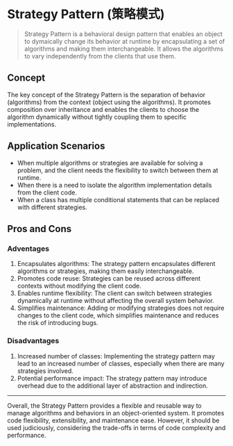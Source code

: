 # Strategy Pattern (策略模式)

> Strategy Pattern is a behavioral design pattern that enables an object to dymaically change its behavior at runtime by encapsulating a set of algorithms and making them interchangeable. It allows the algorithms to vary independently from the clients that use them.

## Concept

The key concept of the Strategy Pattern is the separation of behavior (algorithms) from the context (object using the algorithms). It promotes composition over inheritance and enables the clients to choose the algorithm dynamically without tightly coupling them to specific implementations.

## Application Scenarios

- When multiple algorithms or strategies are available for solving a problem, and the client needs the flexibility to switch between them at runtime.
- When there is a need to isolate the algorithm implementation details from the client code.
- When a class has multiple conditional statements that can be replaced with different strategies.

## Pros and Cons

### Adventages

1. Encapsulates algorithms: The strategy pattern encapsulates different algorithms or strategies, making them easily interchangeable.
2. Promotes code reuse: Strategies can be reused across different contexts without modifying the client code.
3. Enables runtime flexibility: The client can switch between strategies dynamically at runtime without affecting the overall system behavior.
4. Simplifies maintenance: Adding or modifying strategies does not require changes to the client code, which simplifies maintenance and reduces the risk of introducing bugs.

### Disadvantages

1. Increased number of classes: Implementing the strategy pattern may lead to an increased number of classes, especially when there are many strategies involved.
2. Potential performance impact: The strategy pattern may introduce overhead due to the additional layer of abstraction and indirection.

---

Overall, the Strategy Pattern provides a flexible and reusable way to manage algorithms and behaviors in an object-oriented system. It promotes code flexibility, extensibility, and maintenance ease. However, it should be used judiciously, considering the trade-offs in terms of code complexity and performance.
